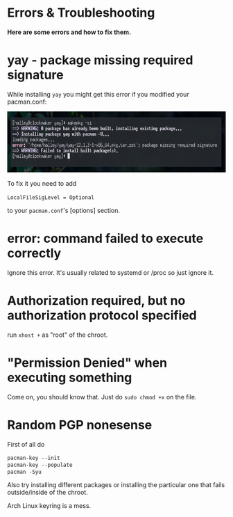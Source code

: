 # Errors & Troubleshooting

**Here are some errors and how to fix them.** 

# yay - package missing required signature
While installing `yay` you might get this error if you modified your pacman.conf:
<p align=center>
    <img src="images/yay-error.png?raw=true" width=695 height=140>
</p>
To fix it you need to add

```LocalFileSigLevel = Optional```

to your `pacman.conf`'s [options] section.

# error: command failed to execute correctly
Ignore this error. It's usually related to systemd or /proc so just ignore it.

# Authorization required, but no authorization protocol specified
run `xhost +` as "root" of the chroot.

# "Permission Denied" when executing something
Come on, you should know that. Just do `sudo chmod +x` on the file.

# Random PGP nonesense
First of all do
```
pacman-key --init
pacman-key --populate
pacman -Syu
```
Also try installing different packages or installing the particular one that fails outside/inside of the chroot.

Arch Linux keyring is a mess.
